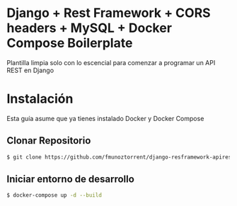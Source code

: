 # Django + Rest Framework + CORS headers + MySQL + Docker Compose Boilerplate

Plantilla limpia solo con lo escencial para comenzar a programar un API REST en Django

# Instalación

Esta guía asume que ya tienes instalado Docker y Docker Compose

## Clonar Repositorio
```sh
$ git clone https://github.com/fmunoztorrent/django-resframework-apirest-boilerplate.git
```

## Iniciar entorno de desarrollo

```sh
$ docker-compose up -d --build
```
